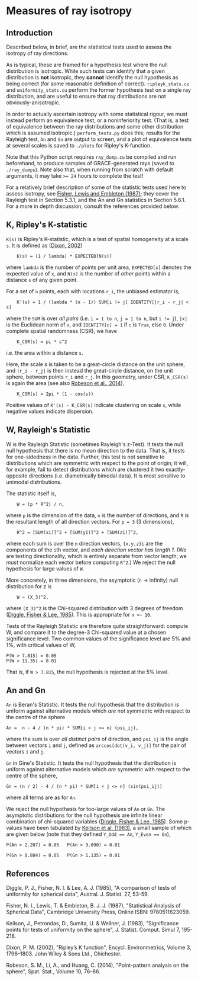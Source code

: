 # Measures of ray isotropy

## Introduction

Described below, in brief, are the statistical tests used to assess the isotropy of
ray directions.


As is typical, these are framed for a hypothesis test where the null distribution is
isotropic.
While such tests can identify that a given distribution is __not__ isotropic, they __cannot__
identify the null hypothesis as being correct (for some reasonable definition of correct).
`ripleyk_stats.cu` and `uniformity_stats.cu` perform the former hypothesis test on a single
ray distribution, and are useful to ensure that ray distributions are not obviously-anisotropic.


In order to actually ascertain isotropy with some statistical rigour, we must instead
perform an equivalence test, or a noninferiority test.
(That is, a test of equivalence between the ray distributions and some other
distribution which is assumed isotropic.)
`perform_tests.py` does this; results for the Rayleigh test, `An` and `Gn` are
output to screen, and a plot of equivalence tests at several scales is saved to
`./plots` for Ripley's K-function.


Note that this Python script requires `ray_dump.cu` be compiled and run beforehand,
to produce samples of GRACE-generated rays (saved to `./ray_dumps`).
Note also that, when running from scratch with default arguments, it may take
`>= 24` hours to complete the test!

For a relatively brief description of some of the statistic tests used here to assess
isotropy, see [Fisher, Lewis and Embleton (1987)](#references); they cover the
Rayleigh test in Section 5.3.1, and the An and Gn statistics in Section 5.6.1.
For a more in depth discussion, consult the references provided below.


## K, Ripley's K-statistic

`K(s)` is Ripley's K-statistic, which is a test of spatial homogeneity at a scale
`s`.
It is defined as ([Dixon, 2002](#references))

```
    K(s) = (1 / lambda) * EXPECTED[N(s)]
```

where `lambda` is the number of points per unit area, `EXPECTED[x]` denotes the
expected value of `x`, and `N(s)` is the number of _other_ points within a distance
`s` of any given point.

For a set of `n` points, each with locations `r_i`, the unbiased estimator is,

```
    K'(s) = 1 / (lambda * (n - 1)) SUM[i != j] IDENTITY[|r_i - r_j| < s]
```

where the `SUM` is over _all pairs_ (i.e. `i = 1 to n`, `j = 1 to n`, but `i != j`),
`|x|` is the Euclidean norm of `x`, and `IDENTITY[c] = 1` if `c` is `True`, else `0`.
Under complete spatial randomness (CSR), we have

```
    K_CSR(s) = pi * s^2
```

i.e. the area within a distance `s`.

Here, the scale s is taken to be a great-circle distance on the unit sphere,
and `|r_i - r_j|` is then instead the great-circle distance, on the unit sphere,
between points `r_i` and `r_j`.
In this geometry, under CSR, `K_CSR(s)` is again the area (see also [Robeson et al., 2014](#references)),

```
    K_CSR(s) = 2pi * (1 - cos(s))
```

Positive values of `K'(s) - K_CSR(s)` indicate clustering on scale `s`, while
negative values indicate dispersion.


## W, Rayleigh's Statistic

W is the Rayleigh Statistic (sometimes Rayleigh's z-Test).
It tests the null null hypothesis that there is no mean direction to the data.
That is, it tests for one-sidedness in the data. Further, this test is not sensitive
to distributions which are symmetric with respect to the point of origin; it will,
for example, fail to detect distributions which are clustered it two exactly-opposite
directions (i.e. diametrically bimodal data).
It is most sensitive to unimodal distributions.

The statistic itself is,

```
    W = (p * R^2) / n,
```

where `p` is the dimension of the data, `n` is the number of directions, and `R`
is the resultant length of all direction vectors. For `p = 3` (3 dimensions),

```
    R^2 = [SUM(xi)]^2 + [SUM(yi)]^2 + [SUM(zi)]^2,
```

where each sum is over the `n` direction vectors, `{x,y,z}i` are the components
of the `i`th vector, and _each direction vector has length 1_. (We are testing
directionality, which is entirely separate from vector length; we _must_
normalize each vector before computing `R^2`.) We reject the null hypothesis for
large values of `W`.

More concretely, in three dimensions, the asymptotic (`n` -> infinity) null
distribution for z is

```
    W ~ (X_3)^2,
```

where `(X_3)^2` is the Chi-squared distribution with 3 degrees of freedom
([Diggle, Fisher & Lee, 1985](#references)). This is appropriate for `n >~ 10`.

Tests of the Rayleigh Statistic are therefore quite straightforward: compute W,
and compare it to the degree-3 Chi-squared value at a chosen significance level.
Two common values of the significance level are 5% and 1%, with critical values
of W,

    P(W > 7.815) = 0.05
    P(W > 11.35) = 0.01

That is, if `W > 7.815`, the null hypothesis is rejected at the 5% level.


## An and Gn

`An` is Beran's Statistic.
It tests the null hypothesis that the distribution is uniform against alternative
models which _are not_ symmetric with respect to the centre of the sphere

    An =  n - 4 / (n * pi) * SUM[i < j <= n] (psi_ij),

where the sum is over _all distinct pairs_ of direction, and `psi_ij` is
the angle between vectors `i` and `j`, defined as `arccos[dot(v_i, v_j)]` for
the pair of vectors `i` and `j`.

`Gn` in Gine's Statistic.
It tests the null hypothesis that the distribution is uniform against alternative
models which _are_ symmetric with respect to the centre of the sphere,

    Gn = (n / 2) - 4 / (n * pi) * SUM[i < j <= n] (sin(psi_ij))

where all terms are as for `An`.

We reject the null hypothesis for too-large values of `An` or `Gn`.
The asymptotic distributions for the null hypothesis are infinite linear combination
of chi-squared variables ([Diggle, Fisher & Lee, 1985](#references)). Some p-values
have been tabulated by [Keilson et al. (1983)](#references), a small sample of which are given
below (note that they defined `Y_Odd == An`, `Y_Even == Gn`),

    P(An > 2.207) = 0.05   P(An > 3.090) = 0.01

    P(Gn > 0.884) = 0.05   P(Gn > 1.135) = 0.01


## References

Diggle, P. J., Fisher, N. I. & Lee, A. J. (1985),
"A comparison of tests of uniformity for spherical data",
Austral. J. Statist. 27, 53-59.

Fisher, N. I., Lewis, T. & Embleton, B. J. J. (1987),
"Statistical Analysis of Spherical Data",
Cambridge University Press, Online ISBN: 9780511623059.

Keilson, J., Petrondas, D., Sumita, U. & Wellner, J. (1983),
"Significance points for tests of uniformity on the sphere",
J. Statist. Comput. Simul 7, 195-218.

Dixon, P. M. (2002),
"Ripley’s K function",
Encycl. Environmetrics, Volume 3, 1796–1803.
John Wiley & Sons Ltd., Chichester.

Robeson, S. M., Li, A., and Huang, C. (2014),
"Point-pattern analysis on the sphere",
Spat. Stat., Volume 10, 76–86.
